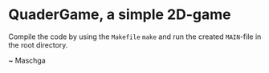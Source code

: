 # QuaderGame, a simple 2D-game

Compile the code by using the `Makefile` `make` and run the created `MAIN`-file in the root directory.

~ Maschga